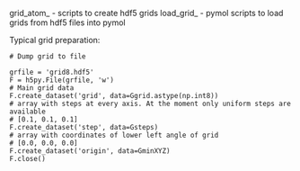 grid_atom_ - scripts to create hdf5 grids
load_grid_ - pymol scripts to load grids from hdf5 files into pymol


Typical grid preparation:

```
# Dump grid to file

grfile = 'grid8.hdf5'
F = h5py.File(grfile, 'w')
# Main grid data
F.create_dataset('grid', data=Ggrid.astype(np.int8))
# array with steps at every axis. At the moment only uniform steps are available
# [0.1, 0.1, 0.1]
F.create_dataset('step', data=Gsteps) 
# array with coordinates of lower left angle of grid
# [0.0, 0.0, 0.0]
F.create_dataset('origin', data=GminXYZ)
F.close()
```
